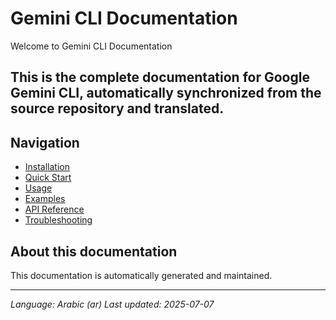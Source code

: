 # Gemini CLI Documentation

Welcome to Gemini CLI Documentation

## This is the complete documentation for Google Gemini CLI, automatically synchronized from the source repository and translated.

## Navigation

- [Installation](./installation.md)
- [Quick Start](./quick-start.md)
- [Usage](./usage.md)
- [Examples](./examples.md)
- [API Reference](./api.md)
- [Troubleshooting](./troubleshooting.md)

## About this documentation

This documentation is automatically generated and maintained.

---

*Language: Arabic (ar)*
*Last updated: 2025-07-07*
